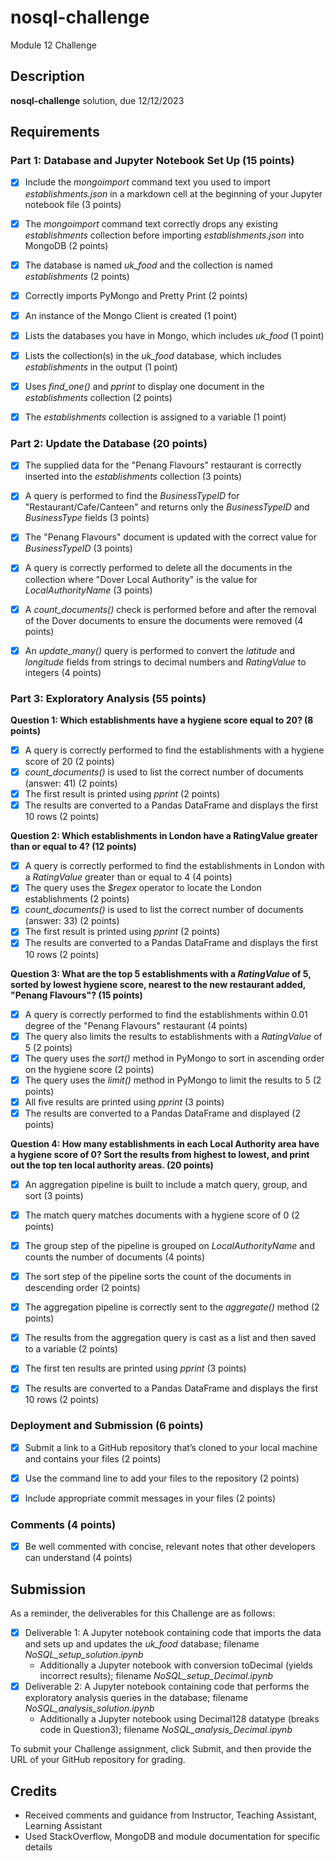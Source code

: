
# nosql-challenge
Module 12 Challenge


## Description 
**nosql-challenge** solution, due 12/12/2023


## Requirements 
### Part 1: Database and Jupyter Notebook Set Up (15 points)
- [X] Include the *mongoimport* command text you used to import *establishments.json* in a markdown cell at the beginning of your Jupyter notebook file (3 points)
- [X] The *mongoimport* command text correctly drops any existing *establishments* collection before importing *establishments.json* into MongoDB (2 points)
- [X] The database is named *uk_food* and the collection is named *establishments* (2 points)
- [X] Correctly imports PyMongo and Pretty Print (2 points)
- [X] An instance of the Mongo Client is created (1 point)
- [X] Lists the databases you have in Mongo, which includes *uk_food* (1 point)
- [X] Lists the collection(s) in the *uk_food* database, which includes *establishments* in the output (1 point)
- [X] Uses *find_one()* and *pprint* to display one document in the *establishments* collection (2 points)
- [X] The *establishments* collection is assigned to a variable (1 point)


### Part 2: Update the Database (20 points)
- [X] The supplied data for the "Penang Flavours" restaurant is correctly inserted into the *establishments* collection (3 points)
- [X] A query is performed to find the *BusinessTypeID* for "Restaurant/Cafe/Canteen" and returns only the *BusinessTypeID* and *BusinessType* fields (3 points)
- [X] The "Penang Flavours" document is updated with the correct value for *BusinessTypeID* (3 points)
- [X] A query is correctly performed to delete all the documents in the collection where "Dover Local Authority" is the value for *LocalAuthorityName* (3 points)
- [X] A *count_documents()* check is performed before and after the removal of the Dover documents to ensure the documents were removed (4 points)
- [X] An *update_many()* query is performed to convert the *latitude* and *longitude* fields from strings to decimal numbers and *RatingValue* to integers (4 points)


### Part 3: Exploratory Analysis (55 points)
**Question 1: Which establishments have a hygiene score equal to 20? (8 points)**
- [X] A query is correctly performed to find the establishments with a hygiene score of 20 (2 points)
- [X] *count_documents()* is used to list the correct number of documents (answer: 41) (2 points)
- [X] The first result is printed using *pprint* (2 points)
- [X] The results are converted to a Pandas DataFrame and displays the first 10 rows (2 points)

**Question 2: Which establishments in London have a RatingValue greater than or equal to 4? (12 points)**
- [X] A query is correctly performed to find the establishments in London with a *RatingValue* greater than or equal to 4 (4 points)
- [X] The query uses the *$regex* operator to locate the London establishments (2 points)
- [X] *count_documents()* is used to list the correct number of documents (answer: 33) (2 points)
- [X] The first result is printed using *pprint* (2 points)
- [X] The results are converted to a Pandas DataFrame and displays the first 10 rows (2 points)

**Question 3: What are the top 5 establishments with a *RatingValue* of 5, sorted by lowest hygiene score, nearest to the new restaurant added, "Penang Flavours"? (15 points)**
- [X] A query is correctly performed to find the establishments within 0.01 degree of the "Penang Flavours" restaurant (4 points)
- [X] The query also limits the results to establishments with a *RatingValue* of 5 (2 points)
- [X] The query uses the *sort()* method in PyMongo to sort in ascending order on the hygiene score (2 points)
- [X] The query uses the *limit()* method in PyMongo to limit the results to 5 (2 points)
- [X] All five results are printed using *pprint* (3 points)
- [X] The results are converted to a Pandas DataFrame and displayed (2 points)

**Question 4: How many establishments in each Local Authority area have a hygiene score of 0? Sort the results from highest to lowest, and print out the top ten local authority areas. (20 points)**
- [X] An aggregation pipeline is built to include a match query, group, and sort (3 points)
- [X] The match query matches documents with a hygiene score of 0 (2 points)
- [X] The group step of the pipeline is grouped on *LocalAuthorityName* and counts the number of documents (4 points)
- [X] The sort step of the pipeline sorts the count of the documents in descending order (2 points)
- [X] The aggregation pipeline is correctly sent to the *aggregate()* method (2 points)
- [X] The results from the aggregation query is cast as a list and then saved to a variable (2 points)
- [X] The first ten results are printed using *pprint* (3 points)
- [X] The results are converted to a Pandas DataFrame and displays the first 10 rows (2 points)


### Deployment and Submission (6 points)
- [X] Submit a link to a GitHub repository that’s cloned to your local machine and contains your files (2 points)
- [X] Use the command line to add your files to the repository (2 points) 
- [X] Include appropriate commit messages in your files (2 points)


### Comments (4 points)
- [X] Be well commented with concise, relevant notes that other developers can understand (4 points)


## Submission
As a reminder, the deliverables for this Challenge are as follows:
- [X] Deliverable 1: A Jupyter notebook containing code that imports the data and sets up and updates the *uk_food* database; filename *NoSQL_setup_solution.ipynb*
    * Additionally a Jupyter notebook with conversion toDecimal (yields incorrect results); filename *NoSQL_setup_Decimal.ipynb*
- [X] Deliverable 2: A Jupyter notebook containing code that performs the exploratory analysis queries in the database; filename *NoSQL_analysis_solution.ipynb*
    * Additionally a Jupyter notebook using Decimal128 datatype (breaks code in Question3); filename *NoSQL_analysis_Decimal.ipynb*

To submit your Challenge assignment, click Submit, and then provide the URL of your GitHub repository for grading.


## Credits 
* Received comments and guidance from Instructor, Teaching Assistant, Learning Assistant 
* Used StackOverflow, MongoDB and module documentation for specific details


